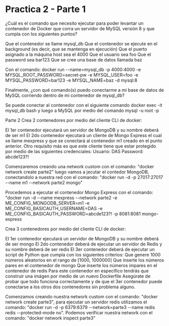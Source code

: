 # Practica 2 - Parte 1

¿Cuál es el comando que necesito ejecutar para poder levantar un contenedor de Docker que corra un servidor de MySQL versión 8 y que cumpla con los siguientes puntos?

Que el contenedor se llame mysql_db
Que el contenedor se ejecute en el background (es decir, que se mantenga en ejecución)
Que el puerto asignado a la máquina host sea el 4000
Que el usuario sea foo
Que el password sea bar123
Que se cree una base de datos llamada baz

Con el comando: docker run --name=mysql_db -p 4000:4000 -e MYSQL_ROOT_PASSWORD=secret-pw -e MYSQL_USER=foo -e MYSQL_PASSWORD=bar123 -e MYSQL_NAME=baz -d mysql:8

Finalmente, ¿con qué comando(s) puedo conectarme a mi base de datos de MySQL corriendo dentro de mi contenedor de mysql_db?

Se puede conectar al contenedor con el siguiente comando docker exec -it mysql_db bash y luego a MySQL por medio del comando mysql -u root -p

Parte 2
Crea 2 contenedores por medio del cliente CLI de docker:

El 1er contenedor ejecutará un servidor de MongoDB y su nombre deberá de ser m1
El 2do contenedor ejecutará un cliente de Mongo Express el cual se llame mexpress y que se conectará al contenedor m1 creado en el punto anterior. Otro requisito más es que este cliente tiene que estar protegido por medio de las siguientes credenciales:
Usuario: DAS
Password: abcde123?!

Comenzaremos creando una network custom con el comando: "docker network create parte2" luego vamos a jecutar el contedor MongoDB, conectandolo a nuestra red con el comando: "docker run -d -p 27017:27017 --name m1 --network parte2 mongo"

Procedemos a ejecutar el contenedor Mongo Express con el comando: "docker run -d --name mexpress --network parte2 -e ME_CONFIG_MONGODB_SERVER=m1 -e ME_CONFIG_BASICAUTH_USERNAME=DAS -e ME_CONFIG_BASICAUTH_PASSWORD=abcde123?! -p 8081:8081 mongo-express

Crea 3 contenedores por medio del cliente CLI de docker:

El 1er contenedor ejecutará un servidor de MongoDB y su nombre deberá de ser mongo
El 2do contenedor deberá de ejecutar un servidor de Redis y su nombre deberá de ser redis
El 3er contenedor deberá de ejecutar un script de Python que cumpla con los siguientes criterios:
Que genere 1000 números aleatorios en el rango de [1000, 1000000]
Que inserte los números pares en el contenedor de mongo
Que inserte los números impares en el contenedor de redis
Para este contenedor en específico tendrás que construir una imágen por medio de un nuevo Dockerfile
Asegúrate de probar que todo funciona correctamente y de que el 3er contenedor puede conectarse a los otros dos contenedores sin problema alguno.

Comenzamos creando nuestra network custom con el comando: "docker network create parte3", para ejecutar un servidor redis utilizamos el comando: "docker run -d -p 6379:6379 --network=parte3 --name redis redis --protected-mode no". Podemos verificar nuestra network con el comando: "docker network inspect parte3"